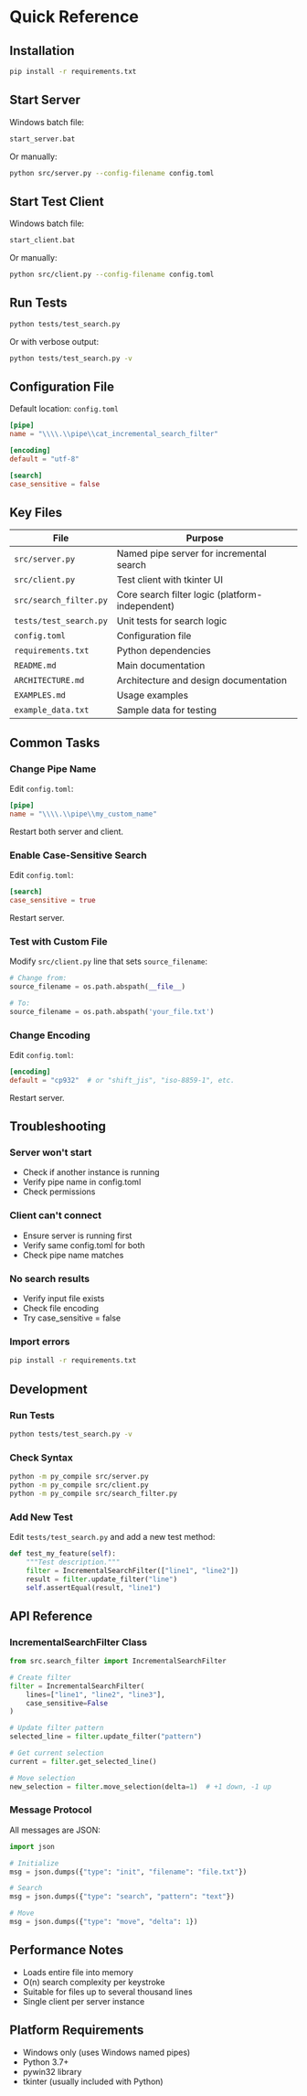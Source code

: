 # Quick Reference

## Installation

```bash
pip install -r requirements.txt
```

## Start Server

Windows batch file:
```cmd
start_server.bat
```

Or manually:
```bash
python src/server.py --config-filename config.toml
```

## Start Test Client

Windows batch file:
```cmd
start_client.bat
```

Or manually:
```bash
python src/client.py --config-filename config.toml
```

## Run Tests

```bash
python tests/test_search.py
```

Or with verbose output:
```bash
python tests/test_search.py -v
```

## Configuration File

Default location: `config.toml`

```toml
[pipe]
name = "\\\\.\\pipe\\cat_incremental_search_filter"

[encoding]
default = "utf-8"

[search]
case_sensitive = false
```

## Key Files

| File | Purpose |
|------|---------|
| `src/server.py` | Named pipe server for incremental search |
| `src/client.py` | Test client with tkinter UI |
| `src/search_filter.py` | Core search filter logic (platform-independent) |
| `tests/test_search.py` | Unit tests for search logic |
| `config.toml` | Configuration file |
| `requirements.txt` | Python dependencies |
| `README.md` | Main documentation |
| `ARCHITECTURE.md` | Architecture and design documentation |
| `EXAMPLES.md` | Usage examples |
| `example_data.txt` | Sample data for testing |

## Common Tasks

### Change Pipe Name

Edit `config.toml`:
```toml
[pipe]
name = "\\\\.\\pipe\\my_custom_name"
```

Restart both server and client.

### Enable Case-Sensitive Search

Edit `config.toml`:
```toml
[search]
case_sensitive = true
```

Restart server.

### Test with Custom File

Modify `src/client.py` line that sets `source_filename`:
```python
# Change from:
source_filename = os.path.abspath(__file__)

# To:
source_filename = os.path.abspath('your_file.txt')
```

### Change Encoding

Edit `config.toml`:
```toml
[encoding]
default = "cp932"  # or "shift_jis", "iso-8859-1", etc.
```

Restart server.

## Troubleshooting

### Server won't start

- Check if another instance is running
- Verify pipe name in config.toml
- Check permissions

### Client can't connect

- Ensure server is running first
- Verify same config.toml for both
- Check pipe name matches

### No search results

- Verify input file exists
- Check file encoding
- Try case_sensitive = false

### Import errors

```bash
pip install -r requirements.txt
```

## Development

### Run Tests

```bash
python tests/test_search.py -v
```

### Check Syntax

```bash
python -m py_compile src/server.py
python -m py_compile src/client.py
python -m py_compile src/search_filter.py
```

### Add New Test

Edit `tests/test_search.py` and add a new test method:
```python
def test_my_feature(self):
    """Test description."""
    filter = IncrementalSearchFilter(["line1", "line2"])
    result = filter.update_filter("line")
    self.assertEqual(result, "line1")
```

## API Reference

### IncrementalSearchFilter Class

```python
from src.search_filter import IncrementalSearchFilter

# Create filter
filter = IncrementalSearchFilter(
    lines=["line1", "line2", "line3"],
    case_sensitive=False
)

# Update filter pattern
selected_line = filter.update_filter("pattern")

# Get current selection
current = filter.get_selected_line()

# Move selection
new_selection = filter.move_selection(delta=1)  # +1 down, -1 up
```

### Message Protocol

All messages are JSON:

```python
import json

# Initialize
msg = json.dumps({"type": "init", "filename": "file.txt"})

# Search
msg = json.dumps({"type": "search", "pattern": "text"})

# Move
msg = json.dumps({"type": "move", "delta": 1})
```

## Performance Notes

- Loads entire file into memory
- O(n) search complexity per keystroke
- Suitable for files up to several thousand lines
- Single client per server instance

## Platform Requirements

- Windows only (uses Windows named pipes)
- Python 3.7+
- pywin32 library
- tkinter (usually included with Python)
